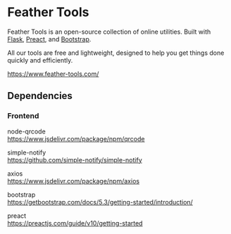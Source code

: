 # Feather Tools

Feather Tools is an open-source collection of online utilities. Built with [Flask](https://flask.palletsprojects.com/), [Preact](https://preactjs.com/), and [Bootstrap](https://getbootstrap.com/).

All our tools are free and lightweight, designed to help you get things done quickly and efficiently.

https://www.feather-tools.com/  

## Dependencies

### Frontend

node-qrcode  
https://www.jsdelivr.com/package/npm/qrcode

simple-notify  
https://github.com/simple-notify/simple-notify

axios  
https://www.jsdelivr.com/package/npm/axios

bootstrap  
https://getbootstrap.com/docs/5.3/getting-started/introduction/

preact  
https://preactjs.com/guide/v10/getting-started
